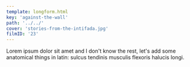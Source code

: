 ```yaml
---
template: longform.html
key: 'against-the-wall'
path: '../../'
cover: 'stories-from-the-intifada.jpg'
filmID: '23'
---
```


Lorem ipsum dolor sit amet and I don't know the rest, let's add some anatomical things in latin: sulcus tendinis musculis flexoris halucis longi.
